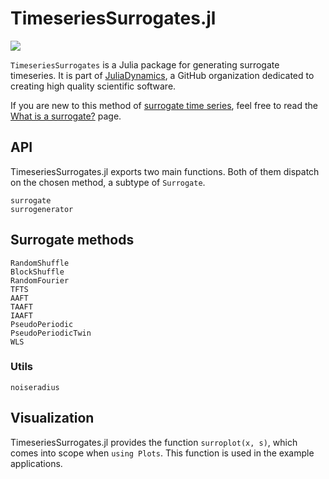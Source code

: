# TimeseriesSurrogates.jl

![](surroplot.png)

`TimeseriesSurrogates` is a Julia package for generating surrogate timeseries. It is part of [JuliaDynamics](https://juliadynamics.github.io/JuliaDynamics/), a GitHub organization dedicated to creating high quality scientific software.

If you are new to this method of [surrogate time series](https://en.wikipedia.org/wiki/Surrogate_data_testing), feel free to read the [What is a surrogate?](@ref) page.

## API

TimeseriesSurrogates.jl exports two main functions. Both of them dispatch on the chosen method, a subtype of `Surrogate`.

```@docs
surrogate
surrogenerator
```

## Surrogate methods

```@docs
RandomShuffle
BlockShuffle
RandomFourier
TFTS
AAFT
TAAFT
IAAFT
PseudoPeriodic
PseudoPeriodicTwin
WLS
```

### Utils

```@docs
noiseradius
```

## Visualization

TimeseriesSurrogates.jl provides the function `surroplot(x, s)`, which comes into scope when `using Plots`. This function is used in the example applications.
